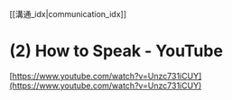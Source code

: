 [[溝通_idx|communication_idx]]

# (2) How to Speak - YouTube
[https://www.youtube.com/watch?v=Unzc731iCUY](https://www.youtube.com/watch?v=Unzc731iCUY)
